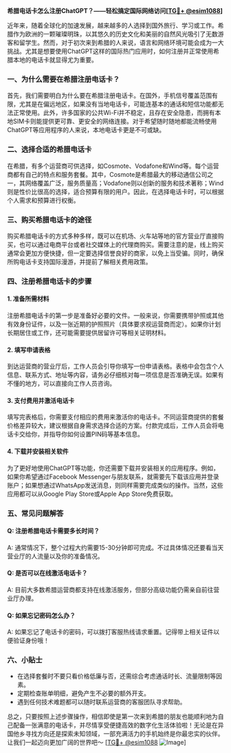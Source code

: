 **希腊电话卡怎么注册ChatGPT？——轻松搞定国际网络访问[[TG💪+ @esim1088](https://t.me/s/esim1088)]**

近年来，随着全球化的加速发展，越来越多的人选择到国外旅行、学习或工作。希腊作为欧洲的一颗璀璨明珠，以其悠久的历史文化和美丽的自然风光吸引了无数游客和留学生。然而，对于初次来到希腊的人来说，语言和网络环境可能会成为一大挑战。尤其是想要使用ChatGPT这样的国际热门应用时，如何注册并正常使用希腊本地的电话卡就显得尤为重要。

### 一、为什么需要在希腊注册电话卡？

首先，我们需要明白为什么要在希腊注册电话卡。在国外，手机信号覆盖范围有限，尤其是在偏远地区，如果没有当地电话卡，可能连基本的通话和短信功能都无法正常使用。此外，许多国家的公共Wi-Fi并不稳定，且存在安全隐患，而拥有本地SIM卡则能提供更可靠、更安全的网络连接。对于希望随时随地都能流畅使用ChatGPT等应用程序的人来说，本地电话卡更是不可或缺。

### 二、选择合适的希腊电话卡

在希腊，有多个运营商可供选择，如Cosmote、Vodafone和Wind等。每个运营商都有自己的特点和服务套餐。其中，Cosmote是希腊最大的移动通信公司之一，其网络覆盖广泛，服务质量高；Vodafone则以创新的服务和技术著称；Wind则是性价比很高的选择，适合预算有限的用户。因此，在选择电话卡时，可以根据个人需求和预算进行权衡。

### 三、购买希腊电话卡的途径

购买希腊电话卡的方式多种多样，既可以在机场、火车站等地的官方营业厅直接购买，也可以通过电商平台或者社交媒体上的代理商购买。需要注意的是，线上购买通常会更加方便快捷，但一定要选择信誉良好的商家，以免上当受骗。同时，确保所购电话卡支持国际漫游，并提前了解相关费用政策。

### 四、注册希腊电话卡的步骤

#### 1. 准备所需材料

注册希腊电话卡的第一步是准备好必要的文件。一般来说，你需要携带护照或其他有效身份证件，以及一张近期的护照照片（具体要求视运营商而定）。如果你计划长期居住或工作，还可能需要提供居留许可等相关证明材料。

#### 2. 填写申请表格

到达运营商的营业厅后，工作人员会引导你填写一份申请表格。表格中会包含个人信息、联系方式、地址等内容，请务必仔细核对每一项信息是否准确无误。如果有不懂的地方，可以直接向工作人员咨询。

#### 3. 支付费用并激活电话卡

填写完表格后，你需要支付相应的费用来激活你的电话卡。不同运营商提供的套餐价格差异较大，建议根据自身需求选择合适的方案。付款完成后，工作人员会将电话卡交给你，并指导你如何设置PIN码等基本信息。

#### 4. 下载并安装相关软件

为了更好地使用ChatGPT等功能，你还需要下载并安装相关的应用程序。例如，如果你希望通过Facebook Messenger与朋友联系，就需要先下载该应用并登录账户；如果想通过WhatsApp发送消息，则同样需要完成类似的操作。当然，这些应用都可以从Google Play Store或Apple App Store免费获取。

### 五、常见问题解答

#### Q: 注册希腊电话卡需要多长时间？
A: 通常情况下，整个过程大约需要15-30分钟即可完成。不过具体情况还要看当天营业厅的人流量以及你的准备情况。

#### Q: 是否可以在线激活电话卡？
A: 目前大多数希腊运营商都支持在线激活服务，但部分高级功能仍需亲自前往营业厅办理。

#### Q: 如果忘记密码怎么办？
A: 如果忘记了电话卡的密码，可以拨打客服热线请求重置。记得带上相关证件以便验证身份哦！

### 六、小贴士

- 在选择套餐时不要只看价格低廉与否，还需综合考虑通话时长、流量限制等因素。
- 定期检查账单明细，避免产生不必要的额外开支。
- 遇到任何技术难题都可以随时联系运营商的客服团队寻求帮助。

总之，只要按照上述步骤操作，相信即使是第一次来到希腊的朋友也能顺利地为自己配备一张满意的电话卡，并尽情享受便捷高效的数字化生活体验啦！无论是在异国他乡寻找方向还是探索未知领域，一部充满活力的手机始终是你最忠实的伙伴。让我们一起迈向更加广阔的世界吧～ [[TG💪+ @esim1088](https://t.me/s/esim1088) ![Image](https://i.postimg.cc/4NQfJmqS/Snipaste-2025-05-13-00-14-12.png)]